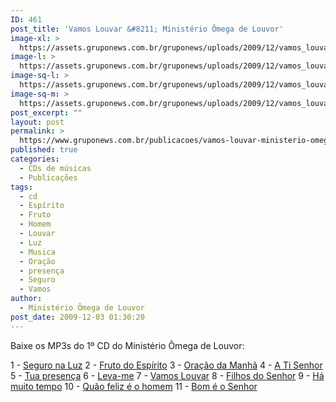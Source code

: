 ```yaml
---
ID: 461
post_title: 'Vamos Louvar &#8211; Ministério Ômega de Louvor'
image-xl: >
  https://assets.gruponews.com.br/gruponews/uploads/2009/12/vamos_louvar_omega.jpg
image-l: >
  https://assets.gruponews.com.br/gruponews/uploads/2009/12/vamos_louvar_omega-960x720.jpg
image-sq-l: >
  https://assets.gruponews.com.br/gruponews/uploads/2009/12/vamos_louvar_omega.jpg
image-sq-m: >
  https://assets.gruponews.com.br/gruponews/uploads/2009/12/vamos_louvar_omega-720x720.jpg
post_excerpt: ""
layout: post
permalink: >
  https://www.gruponews.com.br/publicacoes/vamos-louvar-ministerio-omega-de-louvor
published: true
categories:
  - CDs de músicas
  - Publicações
tags:
  - cd
  - Espírito
  - Fruto
  - Homem
  - Louvar
  - Luz
  - Musica
  - Oração
  - presença
  - Seguro
  - Vamos
author:
  - Ministério Ômega de Louvor
post_date: 2009-12-03 01:30:20
---
```

Baixe os MP3s do 1º CD do Ministério Ômega de Louvor:

1 - <a href="http://www.gruponews.com.br/wp-content/uploads/2009/11/01-Seguro-na-luz.mp3" target="_blank">Seguro na Luz</a>
2 - <a href="http://www.gruponews.com.br/wp-content/uploads/2009/11/02-Fruto-do-Espirito.mp3" target="_blank">Fruto do Espírito</a>
3 - <a href="http://www.gruponews.com.br/wp-content/uploads/2009/11/03-Oracao-da-manha.mp3" target="_blank">Oração da Manhã</a>
4 - <a href="http://www.gruponews.com.br/wp-content/uploads/2009/11/04-A-Ti-Senhor.mp3" target="_blank">A Ti Senhor</a>
5 - <a href="http://www.gruponews.com.br/wp-content/uploads/2009/11/05-Tua-presenca.mp3" target="_blank">Tua presença</a>
6 - <a href="http://www.gruponews.com.br/wp-content/uploads/2009/11/06-Leva-me.mp3" target="_blank">Leva-me</a>
7 - <a href="http://www.gruponews.com.br/wp-content/uploads/2009/11/07-Vamos-Louvar.mp3" target="_blank">Vamos Louvar</a>
8 - <a href="http://www.gruponews.com.br/wp-content/uploads/2009/11/08-Filhos-do-Senhor.mp3" target="_blank">Filhos do Senhor</a>
9 - <a href="http://www.gruponews.com.br/wp-content/uploads/2009/11/09-Ha-muito-tempo.mp3" target="_blank">Há muito tempo</a>
10 - <a href="http://www.gruponews.com.br/wp-content/uploads/2009/11/10-Quao-feliz-e-o-homem.mp3" target="_blank">Quão feliz é o homem</a>
11 - <a href="http://www.gruponews.com.br/wp-content/uploads/2009/11/11-Bom-e-o-Senhor.mp3" target="_blank">Bom é o Senhor</a>